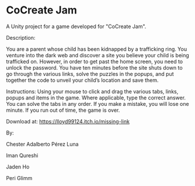 # CoCreate Jam
 A Unity project for a game developed for "CoCreate Jam".

Description:

You are a parent whose child has been kidnapped by a trafficking ring. You venture into the dark web and discover a site you believe your child is being trafficked on. However, in order to get past the home screen, you need to unlock the password. You have ten minutes before the site shuts down to go through the various links, solve the puzzles in the popups, and put together the code to unveil your child’s location and save them.

Instructions: Using your mouse to click and drag the various tabs, links, popups and items in the game. Where applicable, type the correct answer. You can solve the tabs in any order. If you make a mistake, you will lose one minute. If you run out of time, the game is over. 

Download at: https://lloyd99124.itch.io/missing-link


By:

Chester Adalberto Pérez Luna

Iman Qureshi

Jaden Ho

Peri Glimm
